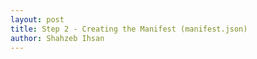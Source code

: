 ```yaml
---
layout: post
title: Step 2 - Creating the Manifest (manifest.json)
author: Shahzeb Ihsan
---
```

